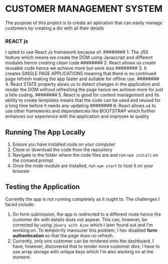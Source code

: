 # CUSTOMER MANAGEMENT SYSTEM
The purpose of this project is to create an aplication that can easily manage customers by creating a div with all their details

### REACT js
I opted to use React Js framework because of:
######## 1. The JSX feature which means we create the DOM using Javascript and different modules hence creating clean code
######## 2. React allows us create reusable code hence we achieve more but work less
######## 3. It creates SINGLE PAGE APPLICATIONS meaning that there is no continued page refresh making the app faster and suitable for offline use.
######## 4. React STATE property alows us to detect changes in the application and render the DOM without refreshing the page hence we achieve more for just a liitle coding.
######## 5. React is good for content management and its ability to create templates means that the code can be used and reused for a long time before it needs any updating
######## 6. React allows us to use other frameworks and dependencies like BOOTSTRAP which further enhances our experience with the application and improves te quality

## Running The App Locally
1. Ensure you have installed node on your computer
2. Clone or download the code from the repository
3. Navigate to the folder where the code files are and run `npm install` on the comand prompt
4. Once the node module are installed, run `npm start` to host it on your browser

## Testing the Application
Currently the app is not running completely as it ought to. The challenges I faced include:
1. On form submission, the app is redirected to a different route hence the customer div with details does not appear. This can, however, be corrected by using `jQuery with Ajax` which I later found out and I'm working on. To temporrily manouver this problem, I hav disabled **form authentication** so that the page does no refresh.
2. Currently, only one customer can be rendered onto the dashboard. I have, however, discovered that to render more customer divs, I have to use array storage with unique keys which I'm also working on at the moment.